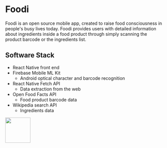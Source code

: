# Foodi

Foodi is an open source mobile app, created to raise food consciousness in people's busy lives today. Foodi provides users with detailed information about ingredients inside a food product through simply scanning the product barcode or the ingredients list.

## Software Stack
- React Native front end
- Firebase Mobile ML Kit
  - Android optical character and barcode recognition 
- React Native Fetch API
  - Data extraction from the web
- Open Food Facts API
  - Food product barcode data
- Wikipedia search API
  - Ingredients data

<a href="https://play.google.com/store/apps/details?id=com.SaltyNerd.Foodi" target="_blank">
  <img src="https://play.google.com/intl/en_us/badges/static/images/badges/en_badge_web_generic.png" height="80"/>
</a>
